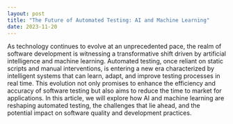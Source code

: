 ```yaml
---
layout: post
title: "The Future of Automated Testing: AI and Machine Learning"
date: 2023-11-20
---
```


As technology continues to evolve at an unprecedented pace, the realm of software development is witnessing a transformative shift driven by artificial intelligence and machine learning. Automated testing, once reliant on static scripts and manual interventions, is entering a new era characterized by intelligent systems that can learn, adapt, and improve testing processes in real time. This evolution not only promises to enhance the efficiency and accuracy of software testing but also aims to reduce the time to market for applications. In this article, we will explore how AI and machine learning are reshaping automated testing, the challenges that lie ahead, and the potential impact on software quality and development practices.
